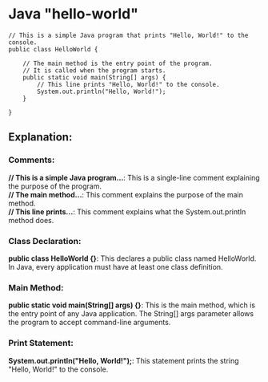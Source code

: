 # Java "hello-world"
    
    // This is a simple Java program that prints "Hello, World!" to the console.
    public class HelloWorld {
    
        // The main method is the entry point of the program.
        // It is called when the program starts.
        public static void main(String[] args) {
            // This line prints "Hello, World!" to the console.
            System.out.println("Hello, World!");
        }
        
    }
## Explanation:
### Comments:

**// This is a simple Java program...**: This is a single-line comment explaining the purpose of the program.\
**// The main method...**: This comment explains the purpose of the main method.\
**// This line prints...**: This comment explains what the System.out.println method does.

### Class Declaration:

**public class HelloWorld {}**: This declares a public class named HelloWorld. In Java, every application must have at least one class definition.

### Main Method:

**public static void main(String[] args) {}**: This is the main method, which is the entry point of any Java application. The String[] args parameter allows the program to accept command-line arguments.

### Print Statement:

**System.out.println("Hello, World!");**: This statement prints the string "Hello, World!" to the console.
